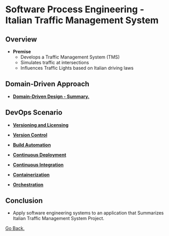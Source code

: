 # Software Process Engineering - Italian Traffic Management System

## Overview

- **Premise**
  - Develops a Traffic Management System (TMS)
  - Simulates traffic at intersections
  - Influences Traffic Lights based on Italian driving laws

## Domain-Driven Approach

- [**Domain-Driven Design - Summary.**](./domain-driven-approach-summary.md)

## DevOps Scenario

- [**Versioning and Licensing**](./versioning_licesing.md)

- [**Version Control**](./version_control.md)

- [**Build Automation**](./build_automation.md)

- [**Continuous Deployment**](./CD.md)

- [**Continuous Integration**](./CI.md)

- [**Containerization**](./containerization.md)
  
- [**Orchestration**](./orchestration.md)

## Conclusion

- Apply software engineering systems to an application that Summarizes Italian Traffic Management System Project.


[Go Back.](../index.md)
